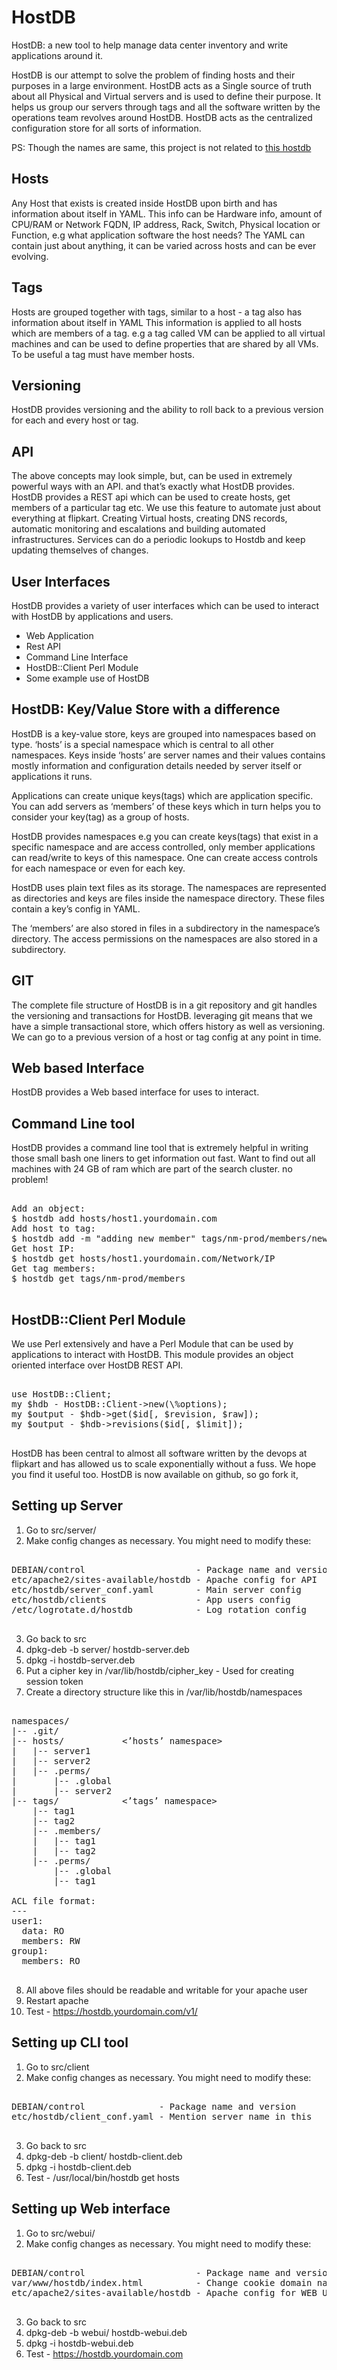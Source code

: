  
HostDB
======

HostDB: a new tool to help manage data center inventory and write applications around it. 

HostDB is our attempt to solve the problem of finding hosts and their purposes in a large environment. HostDB acts as a Single source of truth about all Physical and Virtual servers and is used to define their purpose. It helps us group our servers through tags and all the software written by the operations team revolves around HostDB. HostDB acts as the centralized configuration store for all sorts of information.

PS: Though the names are same, this project is not related to [this hostdb](https://code.google.com/p/hostdb/)

Hosts
------

Any Host that exists is created inside HostDB upon birth and has information about itself in YAML. This info can be Hardware info, amount of CPU/RAM or Network FQDN, IP address, Rack, Switch, Physical location or Function, e.g what application software the host needs? The YAML can contain just about anything, it can be varied across hosts and can be ever evolving.

Tags
----

Hosts are grouped together with tags, similar to a host - a tag also has information about itself in YAML This information is applied to all hosts which are members of a tag. e.g a tag called VM can be applied to all virtual machines and can be used to define properties that are shared by all VMs. To be useful a tag must have member hosts.

Versioning
----------

HostDB provides versioning and the ability to roll back to a previous version for each and every host or tag.

API
---

The above concepts may look simple, but, can be used in extremely powerful ways with an API. and that’s exactly what HostDB provides. HostDB provides a REST api which can be used to create hosts, get members of a particular tag etc. We use this feature to automate just about everything at flipkart. Creating Virtual hosts, creating DNS records, automatic monitoring and escalations and building automated infrastructures. Services can do a periodic lookups to Hostdb and keep updating themselves of changes.



User Interfaces
---------------

HostDB provides a variety of user interfaces which can be used to interact with HostDB by applications and users.

* Web Application
* Rest API
* Command Line Interface
* HostDB::Client Perl Module
* Some example use of HostDB


HostDB: Key/Value Store with a difference
-----------------------------------------


HostDB is a key-value store, keys are grouped into namespaces based on type. ‘hosts’ is a special namespace which is central to all other namespaces. Keys inside ‘hosts’ are server names and their values contains mostly information and configuration details needed by server itself or applications it runs.

Applications can create unique keys(tags) which are application specific. You can add servers as ‘members’ of these keys which in turn helps you to consider your key(tag) as a group of hosts.

HostDB provides namespaces e.g you can create  keys(tags) that exist in a specific namespace and are access controlled, only member applications can read/write to keys of this namespace.  One can create access controls for each namespace or even for each key.

HostDB uses plain text files as its storage. The namespaces are represented as directories and keys are files inside the namespace directory. These files contain a key’s config in YAML.

The ‘members’ are also stored in files in a subdirectory in the namespace’s directory. The access permissions on the namespaces are also stored in a subdirectory.

GIT
----


The complete file structure of HostDB is in a git repository and git handles the versioning and transactions for HostDB. leveraging git means that we have a simple transactional store, which offers history as well as versioning. We can go to a previous version of a host or tag config at any point in time.

Web based Interface
-------------------

HostDB provides a Web based interface for uses to interact. 


Command Line tool
-----------------

HostDB provides a command line tool that is extremely helpful in writing those small bash one liners to get information out fast. Want to find out all machines with 24 GB of ram which are part of the search cluster. no problem!

<pre>

Add an object:
$ hostdb add hosts/host1.yourdomain.com
Add host to tag:
$ hostdb add -m "adding new member" tags/nm-prod/members/new.yourdomain.com
Get host IP: 
$ hostdb get hosts/host1.yourdomain.com/Network/IP
Get tag members: 
$ hostdb get tags/nm-prod/members

</pre>

HostDB::Client Perl Module
--------------------------

We use Perl extensively and have a Perl Module that can be used by applications to interact with HostDB.  This module provides an object oriented interface over HostDB REST API.

<pre>

use HostDB::Client;
my $hdb - HostDB::Client->new(\%options);
my $output - $hdb->get($id[, $revision, $raw]);
my $output - $hdb->revisions($id[, $limit]);

</pre>

HostDB has been central to almost all software written by the devops at flipkart and has allowed us to scale exponentially without a fuss. We hope you find it useful too. HostDB is now available on github, so go fork it,



Setting up Server
------------------

1. Go to src/server/
2. Make config changes as necessary. You might need to modify these:

<pre>

DEBIAN/control                     - Package name and version
etc/apache2/sites-available/hostdb - Apache config for API
etc/hostdb/server_conf.yaml        - Main server config
etc/hostdb/clients                 - App users config
/etc/logrotate.d/hostdb            - Log rotation config

</pre>

3. Go back to src
4. dpkg-deb -b server/ hostdb-server.deb
5. dpkg -i hostdb-server.deb
6. Put a cipher key in /var/lib/hostdb/cipher_key - Used for creating session token
7. Create a directory structure like this in /var/lib/hostdb/namespaces

<pre>

namespaces/
|-- .git/            <initialize your git repo here>
|-- hosts/           <’hosts’ namespace>
|   |-- server1      <server config - YAML>
|   |-- server2
|   |-- .perms/
|       |-- .global  <permissions(ACL) for ‘hosts’ namespace - YAML>
|       |-- server2  <any ACL overrides for server2 - YAML>
|-- tags/            <’tags’ namespace>
    |-- tag1         <a tag or hostgroup config - YAML>
    |-- tag2
    |-- .members/
    |   |-- tag1     <servers related to this tag - LIST>
    |   |-- tag2
    |-- .perms/
        |-- .global  <ACL for ‘tags’ namespace - YAML>
        |-- tag1     <any ACL override for tag1 - YAML>

ACL file format:
---
user1:
  data: RO
  members: RW
group1:
  members: RO

</pre>

8. All above files should be readable and writable for your apache user
9. Restart apache
10. Test - https://hostdb.yourdomain.com/v1/

Setting up CLI tool
-------------------

1. Go to src/client
2. Make config changes as necessary. You might need to modify these:

<pre>

DEBIAN/control              - Package name and version
etc/hostdb/client_conf.yaml - Mention server name in this

</pre>

3. Go back to src
4. dpkg-deb -b client/ hostdb-client.deb
5. dpkg -i hostdb-client.deb
6. Test - /usr/local/bin/hostdb get hosts

Setting up Web interface
------------------------

1. Go to src/webui/
2. Make config changes as necessary. You might need to modify these:

<pre>

DEBIAN/control                     - Package name and version
var/www/hostdb/index.html          - Change cookie domain name, modify to support your namespaces.
etc/apache2/sites-available/hostdb - Apache config for WEB UI

</pre>

3. Go back to src
4. dpkg-deb -b webui/ hostdb-webui.deb
5. dpkg -i hostdb-webui.deb
6. Test - https://hostdb.yourdomain.com

